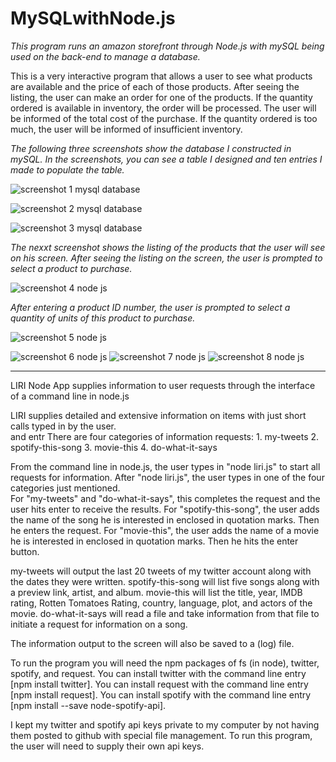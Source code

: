 # MySQLwithNode.js


*This program runs an amazon storefront through Node.js with mySQL being used on the back-end to manage a database.*

This is a very interactive program that allows a user to see what products are available and the price of each of those products.  After seeing the listing, the user can make an order for one of the products.  If the quantity ordered is available in inventory, the order will be processed.  The user will be informed of the total cost of the purchase.  If the quantity ordered is too much, the user will be informed of insufficient inventory.  

*The following three screenshots show the database I constructed in mySQL.  In the screenshots, you can see a table I designed and ten entries I made to populate the table.*   

![screenshot 1 mysql database](https://user-images.githubusercontent.com/30198872/35378263-2fef00ac-0180-11e8-9019-58f18b01e16f.png)

![screenshot 2 mysql database](https://user-images.githubusercontent.com/30198872/35378269-3263dde4-0180-11e8-8405-115750a07f38.png)

![screenshot 3 mysql database](https://user-images.githubusercontent.com/30198872/35378271-33f6b19a-0180-11e8-8a65-09e913e0170a.png)


*The nexxt screenshot shows the listing of the products that the user will see on his screen.  After seeing the listing on the screen, the user is prompted to select a product to purchase.*

![screenshot 4 node js](https://user-images.githubusercontent.com/30198872/35378273-35a06644-0180-11e8-99d0-aa9040bd1286.png)

*After entering a product ID number, the user is prompted to select a quantity of units of this product to purchase.*

![screenshot 5 node js](https://user-images.githubusercontent.com/30198872/35378277-378aca30-0180-11e8-9d6c-76a55fcdc49c.png)







![screenshot 6 node js](https://user-images.githubusercontent.com/30198872/35378279-398c1fb4-0180-11e8-9709-b51c5d05ae62.png)
![screenshot 7 node js](https://user-images.githubusercontent.com/30198872/35378281-3b7333f8-0180-11e8-98ba-872a15a80a28.png)
![screenshot 8 node js](https://user-images.githubusercontent.com/30198872/35378286-3d56cdce-0180-11e8-9cfa-76ec3207888a.png)

______________________________________________________________________

LIRI Node App supplies information to user requests through the interface of
	a command line in node.js

LIRI supplies detailed and extensive information on items with just short calls typed in 
	by the user.  
and entr
There are four categories of information requests:
	1.  my-tweets
    2.  spotify-this-song
    3.  movie-this
	4.  do-what-it-says

From the command line in node.js, the user types in "node liri.js" to start all requests for information.  After "node liri.js", the user types in one of the four categories just mentioned.  	
For "my-tweets" and "do-what-it-says", this completes the request and the user hits enter to receive the 
	results.  For "spotify-this-song", the user adds the name of the song he is interested in enclosed in quotation marks.  Then he enters the request.  For "movie-this", the user adds the name of a movie he is interested in enclosed in quotation marks.  Then he hits the enter button. 

my-tweets will output the last 20 tweets of my twitter account along with the dates they were written.
spotify-this-song will list five songs along with a preview link, artist, and album.
movie-this will list the title, year, IMDB rating, Rotten Tomatoes Rating, country, language, plot, and 
	actors of the movie.
do-what-it-says will read a file and take information from that file to initiate a request for 
	information on a song.

The information output to the screen will also be saved to a (log) file.

To run the program you will need the npm packages of fs (in node), twitter, spotify, and request.  You can install twitter with the command line entry [npm install twitter].  You can install request with the command line entry [npm install request].  You can install spotify with the command line entry [npm install --save node-spotify-api].

I kept my twitter and spotify api keys private to my computer by not having them posted to github with special file management.  To run this program, the user will need to supply their own api keys.




